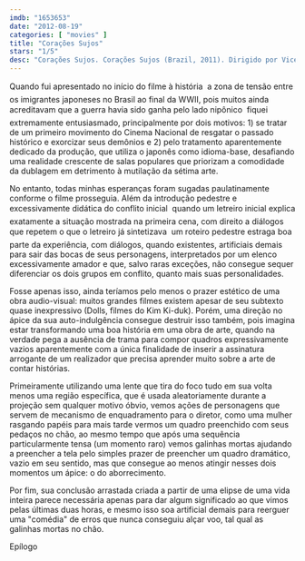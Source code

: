 ```yaml
---
imdb: "1653653"
date: "2012-08-19"
categories: [ "movies" ]
title: "Corações Sujos"
stars: "1/5"
desc: "Corações Sujos. Corações Sujos (Brazil, 2011). Dirigido por Vicente Amorim. Escrito por David França Mendes, Fernando Morais. Com Tsuyoshi Ihara, Takako Tokiwa, Eiji Okuda, Shun Sugata, Kimiko Yo, Eduardo Moscovis, Celine Fukumoto."
---
```

Quando fui apresentado no início do filme à história  a zona de tensão entre os imigrantes japoneses no Brasil ao final da WWII, pois muitos ainda acreditavam que a guerra havia sido ganha pelo lado nipônico  fiquei extremamente entusiasmado, principalmente por dois motivos: 1) se tratar de um primeiro movimento do Cinema Nacional de resgatar o passado histórico e exorcizar seus demônios e 2) pelo tratamento aparentemente dedicado da produção, que utiliza o japonês como idioma-base, desafiando uma realidade crescente de salas populares que priorizam a comodidade da dublagem em detrimento à mutilação da sétima arte.

No entanto, todas minhas esperanças foram sugadas paulatinamente conforme o filme prosseguia. Além da introdução pedestre e excessivamente didática do conflito inicial  quando um letreiro inicial explica exatamente a situação mostrada na primeira cena, com direito a diálogos que repetem o que o letreiro já sintetizava  um roteiro pedestre estraga boa parte da experiência, com diálogos, quando existentes, artificiais demais para sair das bocas de seus personagens, interpretados por um elenco excessivamente amador e que, salvo raras exceções, não consegue sequer diferenciar os dois grupos em conflito, quanto mais suas personalidades.

Fosse apenas isso, ainda teríamos pelo menos o prazer estético de uma obra audio-visual: muitos grandes filmes existem apesar de seu subtexto quase inexpressivo (Dolls, filmes do Kim Ki-duk). Porém, uma direção no ápice da sua auto-indulgência consegue destruir isso também, pois imagina estar transformando uma boa história em uma obra de arte, quando na verdade pega a ausência de trama para compor quadros expressivamente vazios aparentemente com a única finalidade de inserir a assinatura arrogante de um realizador que precisa aprender muito sobre a arte de contar histórias.

Primeiramente utilizando uma lente que tira do foco tudo em sua volta menos uma região específica, que é usada aleatoriamente durante a projeção sem qualquer motivo óbvio, vemos ações de personagens que servem de mecanismo de enquadramento para o diretor, como uma mulher rasgando papéis para mais tarde vermos um quadro preenchido com seus pedaços no chão, ao mesmo tempo que após uma sequência particularmente tensa (um momento raro) vemos galinhas mortas ajudando a preencher a tela pelo simples prazer de preencher um quadro dramático, vazio em seu sentido, mas que consegue ao menos atingir nesses dois momentos um ápice: o do aborrecimento.

Por fim, sua conclusão arrastada criada a partir de uma elipse de uma vida inteira parece necessária apenas para dar algum significado ao que vimos pelas últimas duas horas, e mesmo isso soa artificial demais para reerguer uma "comédia" de erros que nunca conseguiu alçar voo, tal qual as galinhas mortas no chão.

Epílogo



